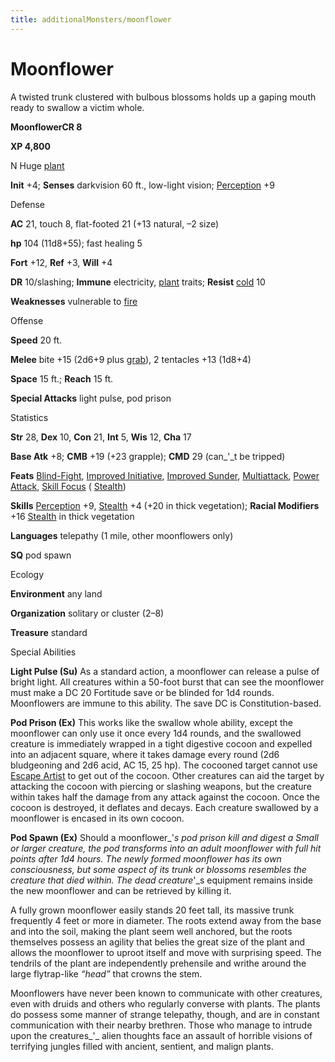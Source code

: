 ```yaml
---
title: additionalMonsters/moonflower
---
```

# Moonflower

A twisted trunk clustered with bulbous blossoms holds up a gaping mouth ready to swallow a victim whole.

**MoonflowerCR 8**

**XP 4,800**

N Huge [plant](monsters/creatureTypes#_plant)

**Init** +4; **Senses** darkvision 60 ft., low-light vision; [Perception](additionalMonsters/../skills/perception#_perception) +9

Defense

**AC** 21, touch 8, flat-footed 21 (+13 natural, –2 size)

**hp** 104 (11d8+55); fast healing 5

**Fort** +12, **Ref** +3, **Will** +4

**DR** 10/slashing; **Immune** electricity, [plant](monsters/creatureTypes#_plant) traits; **Resist** [cold](monsters/creatureTypes#_cold-subtype) 10

**Weaknesses** vulnerable to [fire](monsters/creatureTypes#_fire-subtype)

Offense

**Speed** 20 ft.

**Melee** bite +15 (2d6+9 plus [grab](monsters/universalMonsterRules#_grab)), 2 tentacles +13 (1d8+4)

**Space** 15 ft.; **Reach** 15 ft.

**Special Attacks** light pulse, pod prison

Statistics

**Str** 28, **Dex** 10, **Con** 21, **Int** 5, **Wis** 12, **Cha** 17

**Base Atk** +8; **CMB** +19 (+23 grapple); **CMD** 29 (can_'_t be tripped)

**Feats** [Blind-Fight](additionalMonsters/../feats#_blind-fight), [Improved Initiative](additionalMonsters/../feats#_improved-initiative), [Improved Sunder](additionalMonsters/../feats#_improved-sunder), [Multiattack](additionalMonsters/../monsters/monsterFeats#_multiattack), [Power Attack](additionalMonsters/../feats#_power-attack), [Skill Focus](additionalMonsters/../feats#_skill-focus) ( [Stealth](additionalMonsters/../skills/stealth#_stealth))

**Skills** [Perception](additionalMonsters/../skills/perception#_perception) +9, [Stealth](additionalMonsters/../skills/stealth#_stealth) +4 (+20 in thick vegetation); **Racial Modifiers** +16 [Stealth](additionalMonsters/../skills/stealth#_stealth) in thick vegetation

**Languages** telepathy (1 mile, other moonflowers only)

**SQ** pod spawn

Ecology

**Environment** any land

**Organization** solitary or cluster (2–8)

**Treasure** standard

Special Abilities

**Light Pulse (Su)** As a standard action, a moonflower can release a pulse of bright light. All creatures within a 50-foot burst that can see the moonflower must make a DC 20 Fortitude save or be blinded for 1d4 rounds. Moonflowers are immune to this ability. The save DC is Constitution-based.

**Pod Prison (Ex)** This works like the swallow whole ability, except the moonflower can only use it once every 1d4 rounds, and the swallowed creature is immediately wrapped in a tight digestive cocoon and expelled into an adjacent square, where it takes damage every round (2d6 bludgeoning and 2d6 acid, AC 15, 25 hp). The cocooned target cannot use [Escape Artist](additionalMonsters/../skills/escapeArtist#_escape-artist) to get out of the cocoon. Other creatures can aid the target by attacking the cocoon with piercing or slashing weapons, but the creature within takes half the damage from any attack against the cocoon. Once the cocoon is destroyed, it deflates and decays. Each creature swallowed by a moonflower is encased in its own cocoon.

**Pod Spawn (Ex)** Should a moonflower_'_s pod prison kill and digest a Small or larger creature, the pod transforms into an adult moonflower with full hit points after 1d4 hours. The newly formed moonflower has its own consciousness, but some aspect of its trunk or blossoms resembles the creature that died within. The dead creature_'_s equipment remains inside the new moonflower and can be retrieved by killing it.

A fully grown moonflower easily stands 20 feet tall, its massive trunk frequently 4 feet or more in diameter. The roots extend away from the base and into the soil, making the plant seem well anchored, but the roots themselves possess an agility that belies the great size of the plant and allows the moonflower to uproot itself and move with surprising speed. The tendrils of the plant are independently prehensile and writhe around the large flytrap-like _“_head_”_ that crowns the stem.

Moonflowers have never been known to communicate with other creatures, even with druids and others who regularly converse with plants. The plants do possess some manner of strange telepathy, though, and are in constant communication with their nearby brethren. Those who manage to intrude upon the creatures_'_ alien thoughts face an assault of horrible visions of terrifying jungles filled with ancient, sentient, and malign plants.

